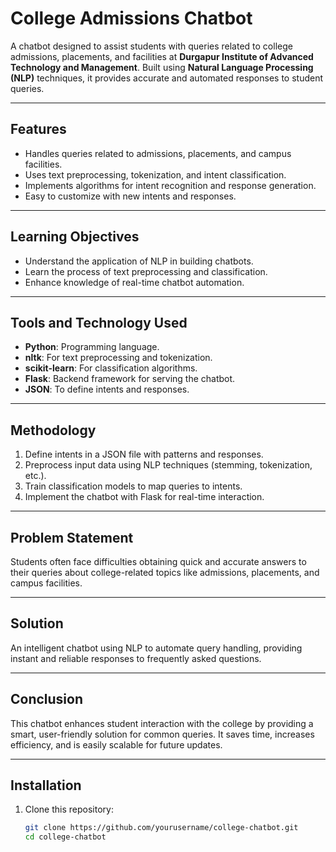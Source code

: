 # College Admissions Chatbot  

A chatbot designed to assist students with queries related to college admissions, placements, and facilities at **Durgapur Institute of Advanced Technology and Management**. Built using **Natural Language Processing (NLP)** techniques, it provides accurate and automated responses to student queries.

---

## Features  
- Handles queries related to admissions, placements, and campus facilities.  
- Uses text preprocessing, tokenization, and intent classification.  
- Implements algorithms for intent recognition and response generation.  
- Easy to customize with new intents and responses.  

---

## Learning Objectives  
- Understand the application of NLP in building chatbots.  
- Learn the process of text preprocessing and classification.  
- Enhance knowledge of real-time chatbot automation.  

---

## Tools and Technology Used  
- **Python**: Programming language.  
- **nltk**: For text preprocessing and tokenization.  
- **scikit-learn**: For classification algorithms.  
- **Flask**: Backend framework for serving the chatbot.  
- **JSON**: To define intents and responses.  

---

## Methodology  
1. Define intents in a JSON file with patterns and responses.  
2. Preprocess input data using NLP techniques (stemming, tokenization, etc.).  
3. Train classification models to map queries to intents.  
4. Implement the chatbot with Flask for real-time interaction.  

---

## Problem Statement  
Students often face difficulties obtaining quick and accurate answers to their queries about college-related topics like admissions, placements, and campus facilities.  

---

## Solution  
An intelligent chatbot using NLP to automate query handling, providing instant and reliable responses to frequently asked questions.  

---

## Conclusion  
This chatbot enhances student interaction with the college by providing a smart, user-friendly solution for common queries. It saves time, increases efficiency, and is easily scalable for future updates.  

---

## Installation  
1. Clone this repository:  
   ```bash
   git clone https://github.com/yourusername/college-chatbot.git
   cd college-chatbot

